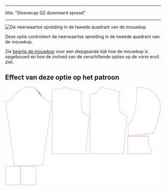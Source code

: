 - - -
title: "Sleevecap Q2 downward spread"
- - -

![De neerwaartse spreiding in de tweede quadrant van de mouwkop](./sleevecapq2spread1.svg)

Deze optie controleert de neerwaartse spreiding in de tweede quadrant van de mouwkop.

<Tip>

Zie [begrijp de mouwkop](/docs/patterns/brian/options#understanding-the-sleevecap) voor een diepgaande
kijk hoe de mouwkop is opgebouwd en hoe de invloed van de verschillende opties op de vorm eruit ziet.

</Tip>

## Effect van deze optie op het patroon

![Deze afbeelding toont het effect van deze optie door meerdere varianten die een andere waarde hebben voor deze optie te vervangen](huey_sleevecapq2spread1_sample.svg "Effect of this option on the pattern")
